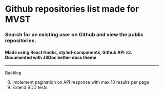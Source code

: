 # Github repositories list made for MVST

### Search for an existing user on Github and view the public repositories.
#### Made using React Hooks, styled-components, Github API v3. Documented with JSDoc better-docs theme


--- 

Backlog

8. Implement pagination on API response with max 10 results per page
9. Extend BDD tests
